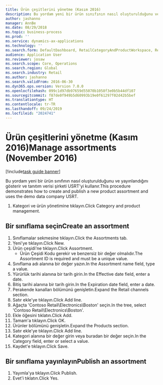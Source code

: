 ```yaml
---
title: Ürün çeşitlerini yönetme (Kasım 2016)
description: Bu yordam yeni bir ürün sınıfının nasıl oluşturulduğunu ve yayınlandığını gösterir ve tanıtım verisi şirketi USRT'yi kullanır.
author: jashanno
manager: AnnBe
ms.date: 08/29/2018
ms.topic: business-process
ms.prod: ''
ms.service: dynamics-ax-applications
ms.technology: ''
ms.search.form: DefaultDashboard, RetailCategoryAndProductWorkspace, RetailCategoryAndProductAssortment, RetailAssortmentDetails, RetailOperatingUnitPicker, EcoResCategorySingleLookup
audience: Application User
ms.reviewer: josaw
ms.search.scope: Core, Operations
ms.search.region: Global
ms.search.industry: Retail
ms.author: jashanno
ms.search.validFrom: 2016-06-30
ms.dyn365.ops.version: Version 7.0.0
ms.openlocfilehash: 099c1d97db97659d55070b1058f3e0b5b44df107
ms.sourcegitcommit: f87de0f949b5d60993b19e0f61297f02d42b5bef
ms.translationtype: HT
ms.contentlocale: tr-TR
ms.lasthandoff: 09/24/2019
ms.locfileid: "2024741"
---
```

# <a name="manage-assortments-november-2016"></a><span data-ttu-id="79987-103">Ürün çeşitlerini yönetme (Kasım 2016)</span><span class="sxs-lookup"><span data-stu-id="79987-103">Manage assortments (November 2016)</span></span>

[!include[task guide banner](../includes/task-guide-banner.md)]

<span data-ttu-id="79987-104">Bu yordam yeni bir ürün sınıfının nasıl oluşturulduğunu ve yayınlandığını gösterir ve tanıtım verisi şirketi USRT'yi kullanır.</span><span class="sxs-lookup"><span data-stu-id="79987-104">This procedure demonstrates how to create and publish a new product assortment and uses the demo data company USRT.</span></span> 


1. <span data-ttu-id="79987-105">Kategori ve ürün yönetimine tıklayın.</span><span class="sxs-lookup"><span data-stu-id="79987-105">Click Category and product management.</span></span>

## <a name="create-an-assortment"></a><span data-ttu-id="79987-106">Bir sınıflama seçin</span><span class="sxs-lookup"><span data-stu-id="79987-106">Create an assortment</span></span>
1. <span data-ttu-id="79987-107">Sınıflamalar sekmesine tıklayın.</span><span class="sxs-lookup"><span data-stu-id="79987-107">Click the Assortments tab.</span></span>
2. <span data-ttu-id="79987-108">Yeni'ye tıklayın.</span><span class="sxs-lookup"><span data-stu-id="79987-108">Click New.</span></span>
3. <span data-ttu-id="79987-109">Ürün çeşidi'ne tıklayın.</span><span class="sxs-lookup"><span data-stu-id="79987-109">Click Assortment.</span></span>
    * <span data-ttu-id="79987-110">Ürün Çeşidi Kodu gerekir ve benzersiz bir değer olmalıdır.</span><span class="sxs-lookup"><span data-stu-id="79987-110">The Assortment ID is required and must be a unique value.</span></span>  
4. <span data-ttu-id="79987-111">Sınıflama adı alanına bir değer yazın.</span><span class="sxs-lookup"><span data-stu-id="79987-111">In the Assortment name field, type a value.</span></span>
5. <span data-ttu-id="79987-112">Yürürlük tarihi alanına bir tarih girin.</span><span class="sxs-lookup"><span data-stu-id="79987-112">In the Effective date field, enter a date.</span></span>
6. <span data-ttu-id="79987-113">Bitiş tarihi alanına bir tarih girin.</span><span class="sxs-lookup"><span data-stu-id="79987-113">In the Expiration date field, enter a date.</span></span>
7. <span data-ttu-id="79987-114">Perakende kanalları bölümünü genişletin.</span><span class="sxs-lookup"><span data-stu-id="79987-114">Expand the Retail channels section.</span></span>
8. <span data-ttu-id="79987-115">Satır ekle'ye tıklayın.</span><span class="sxs-lookup"><span data-stu-id="79987-115">Click Add line.</span></span>
9. <span data-ttu-id="79987-116">Ağaçta 'Contoso Retail\Electronics\Boston' seçin.</span><span class="sxs-lookup"><span data-stu-id="79987-116">In the tree, select 'Contoso Retail\Electronics\Boston'.</span></span>
10. <span data-ttu-id="79987-117">Ekle öğesini tıklatın.</span><span class="sxs-lookup"><span data-stu-id="79987-117">Click Add.</span></span>
11. <span data-ttu-id="79987-118">Tamam'a tıklayın.</span><span class="sxs-lookup"><span data-stu-id="79987-118">Click OK.</span></span>
12. <span data-ttu-id="79987-119">Ürünler bölümünü genişletin.</span><span class="sxs-lookup"><span data-stu-id="79987-119">Expand the Products section.</span></span>
13. <span data-ttu-id="79987-120">Satır ekle'ye tıklayın.</span><span class="sxs-lookup"><span data-stu-id="79987-120">Click Add line.</span></span>
14. <span data-ttu-id="79987-121">Kategori alanına bir değer girin veya buradan bir değer seçin.</span><span class="sxs-lookup"><span data-stu-id="79987-121">In the Category field, enter or select a value.</span></span>
15. <span data-ttu-id="79987-122">Kaydet'e tıklayın.</span><span class="sxs-lookup"><span data-stu-id="79987-122">Click Save.</span></span>

## <a name="publish-an-assortment"></a><span data-ttu-id="79987-123">Bir sınıflama yayınlayın</span><span class="sxs-lookup"><span data-stu-id="79987-123">Publish an assortment</span></span>
1. <span data-ttu-id="79987-124">Yayımla'ya tıklayın.</span><span class="sxs-lookup"><span data-stu-id="79987-124">Click Publish.</span></span>
2. <span data-ttu-id="79987-125">Evet'i tıklatın.</span><span class="sxs-lookup"><span data-stu-id="79987-125">Click Yes.</span></span>

